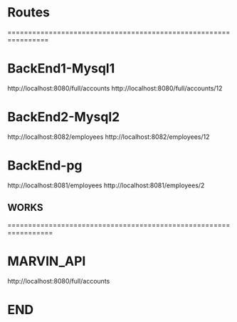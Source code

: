 # Routes

================================================================

# BackEnd1-Mysql1

http://localhost:8080/full/accounts
http://localhost:8080/full/accounts/12


# BackEnd2-Mysql2

http://localhost:8082/employees
http://localhost:8082/employees/12

# BackEnd-pg

http://localhost:8081/employees
http://localhost:8081/employees/2


## WORKS
=================================================================


# MARVIN_API
http://localhost:8080/full/accounts


# END